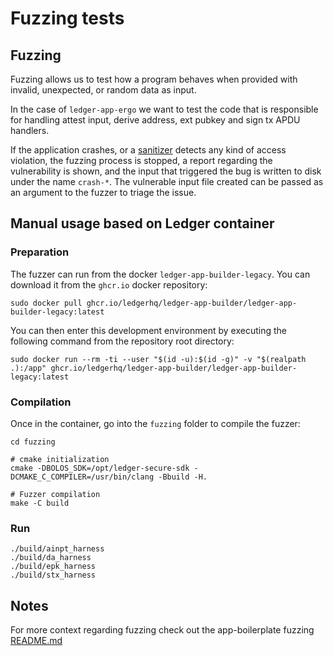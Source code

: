# Fuzzing tests

## Fuzzing

Fuzzing allows us to test how a program behaves when provided with invalid, unexpected, or random data as input.

In the case of `ledger-app-ergo` we want to test the code that is responsible for handling attest input, derive address, ext pubkey and sign tx APDU handlers.

If the application crashes, or a [sanitizer](https://github.com/google/sanitizers) detects any kind of
access violation, the fuzzing process is stopped, a report regarding the vulnerability is shown,
and the input that triggered the bug is written to disk under the name `crash-*`.
The vulnerable input file created can be passed as an argument to the fuzzer to triage the issue.

## Manual usage based on Ledger container

### Preparation

The fuzzer can run from the docker `ledger-app-builder-legacy`. You can download it from the `ghcr.io` docker repository:

```console
sudo docker pull ghcr.io/ledgerhq/ledger-app-builder/ledger-app-builder-legacy:latest
```

You can then enter this development environment by executing the following command from the repository root directory:

```console
sudo docker run --rm -ti --user "$(id -u):$(id -g)" -v "$(realpath .):/app" ghcr.io/ledgerhq/ledger-app-builder/ledger-app-builder-legacy:latest
```

### Compilation

Once in the container, go into the `fuzzing` folder to compile the fuzzer:

```console
cd fuzzing

# cmake initialization
cmake -DBOLOS_SDK=/opt/ledger-secure-sdk -DCMAKE_C_COMPILER=/usr/bin/clang -Bbuild -H.

# Fuzzer compilation
make -C build
```

### Run

```console
./build/ainpt_harness
./build/da_harness
./build/epk_harness
./build/stx_harness
```

## Notes

For more context regarding fuzzing check out the app-boilerplate fuzzing [README.md](https://github.com/LedgerHQ/app-boilerplate/blob/master/fuzzing/README.md)